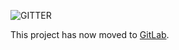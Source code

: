 ![GITTER](http://i.imgur.com/8ZX0M4X.png)

This project has now moved to [GitLab](https://gitlab.com/gitlab-org/gitter/).
